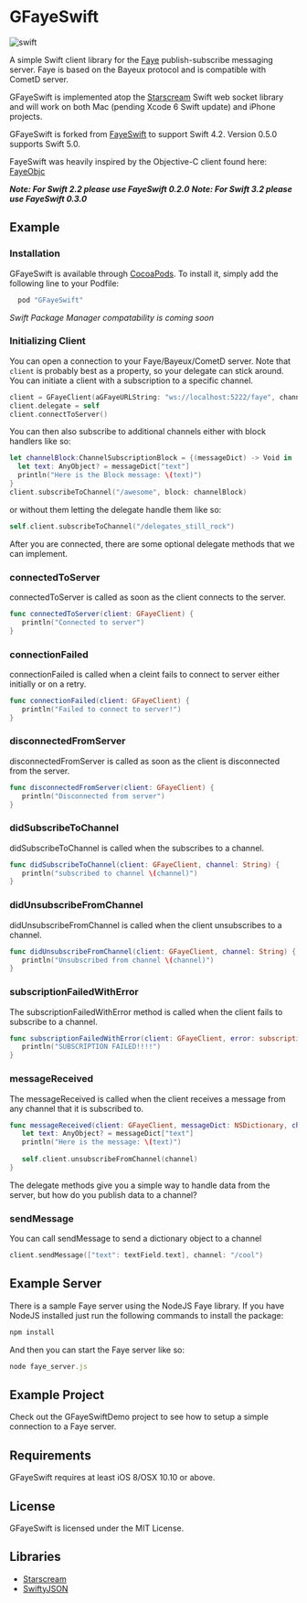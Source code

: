 # GFayeSwift

![swift](https://raw.githubusercontent.com/ckpwong/GFayeSwift/master/swift-logo.png)


A simple Swift client library for the [Faye](http://faye.jcoglan.com/) publish-subscribe messaging server. Faye is based on the Bayeux protocol and is compatible with CometD server.

GFayeSwift is implemented atop the [Starscream](https://github.com/daltoniam/starscream) Swift web socket library and will work on both Mac (pending Xcode 6 Swift update) and iPhone projects.

GFayeSwift is forked from [FayeSwift](https://github.com/hamin/FayeSwift) to support Swift 4.2.  Version 0.5.0 supports Swift 5.0.

FayeSwift  was heavily inspired by the Objective-C client found here: [FayeObjc](https://github.com/pcrawfor/FayeObjC)

___**Note**: For Swift 2.2 please use FayeSwift 0.2.0___
___**Note**: For Swift 3.2 please use FayeSwift 0.3.0___

## Example

### Installation

GFayeSwift is available through [CocoaPods](http://cocoapods.org). To install it, simply add the following line to your Podfile:     

```ruby
  pod "GFayeSwift"
```

_Swift Package Manager compatability is coming soon_

### Initializing Client

You can open a connection to your Faye/Bayeux/CometD server. Note that `client` is probably best as a property, so your delegate can stick around. You can initiate a client with a subscription to a specific channel.

```swift
client = GFayeClient(aGFayeURLString: "ws://localhost:5222/faye", channel: "/cool")
client.delegate = self
client.connectToServer()
```

You can then also subscribe to additional channels either with block handlers like so:

```swift
let channelBlock:ChannelSubscriptionBlock = {(messageDict) -> Void in
  let text: AnyObject? = messageDict["text"]
  println("Here is the Block message: \(text)")
}
client.subscribeToChannel("/awesome", block: channelBlock)
```

or without them letting the delegate handle them like so:

```swift
self.client.subscribeToChannel("/delegates_still_rock")
```

After you are connected, there are some optional delegate methods that we can implement.

### connectedToServer

connectedToServer is called as soon as the client connects to the server.

```swift
func connectedToServer(client: GFayeClient) {
   println("Connected to server")
}
```

### connectionFailed

connectionFailed is called when a cleint fails to connect to server either initially or on a retry.

```swift
func connectionFailed(client: GFayeClient) {
   println("Failed to connect to server!")
}
```

### disconnectedFromServer

disconnectedFromServer is called as soon as the client is disconnected from the server.

```swift
func disconnectedFromServer(client: GFayeClient) {
   println("Disconnected from server")
}
```

### didSubscribeToChannel

didSubscribeToChannel is called when the subscribes to a channel.

```swift
func didSubscribeToChannel(client: GFayeClient, channel: String) {
   println("subscribed to channel \(channel)")
}
```

### didUnsubscribeFromChannel

didUnsubscribeFromChannel is called when the client unsubscribes to a channel.

```swift
func didUnsubscribeFromChannel(client: GFayeClient, channel: String) {
   println("Unsubscribed from channel \(channel)")
}
```

### subscriptionFailedWithError

The subscriptionFailedWithError method is called when the client fails to subscribe to a channel.

```swift
func subscriptionFailedWithError(client: GFayeClient, error: subscriptionError) {
   println("SUBSCRIPTION FAILED!!!!")
}
```

### messageReceived

The messageReceived is called when the client receives a message from any channel that it is subscribed to.	

```swift
func messageReceived(client: GFayeClient, messageDict: NSDictionary, channel: String) {
   let text: AnyObject? = messageDict["text"]
   println("Here is the message: \(text)")
   
   self.client.unsubscribeFromChannel(channel)
}
```

The delegate methods give you a simple way to handle data from the server, but how do you publish data to a channel?


### sendMessage

You can call sendMessage to send a dictionary object to a channel

```swift
client.sendMessage(["text": textField.text], channel: "/cool")
```

## Example Server

There is a sample Faye server using the NodeJS Faye library. If you have NodeJS installed just run the following commands to install the package:

```javascript
npm install
```

And then you can start the Faye server like so:

```javascript
node faye_server.js
```
## Example Project

Check out the GFayeSwiftDemo project to see how to setup a simple connection to a Faye server.

## Requirements

GFayeSwift requires at least iOS 8/OSX 10.10 or above.

## License

GFayeSwift is licensed under the MIT License.

## Libraries

* [Starscream](https://github.com/daltoniam/Starscream)
* [SwiftyJSON](https://github.com/SwiftyJSON/SwiftyJSON)

